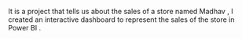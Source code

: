 It is a project that tells us about the sales of a store named Madhav , I created an interactive dashboard to represent the sales of the store in Power BI .
